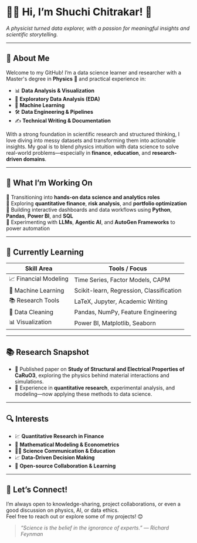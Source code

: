 # 👩‍💻 Hi, I’m Shuchi Chitrakar! 🌟  
*A physicist turned data explorer, with a passion for meaningful insights and scientific storytelling.*

---

## 🚀 About Me

Welcome to my GitHub! I’m a data science learner and researcher with a Master's degree in **Physics** 🧪 and practical experience in:

- 📊 **Data Analysis & Visualization**
- 🧼 **Exploratory Data Analysis (EDA)**
- 🧠 **Machine Learning**
- 🛠️ **Data Engineering & Pipelines**
- ✍️ **Technical Writing & Documentation**

With a strong foundation in scientific research and structured thinking, I love diving into messy datasets and transforming them into actionable insights. My goal is to blend physics intuition with data science to solve real-world problems—especially in **finance**, **education**, and **research-driven domains**.

---

## 🎯 What I’m Working On

🔹 Transitioning into **hands-on data science and analytics roles**  
🔹 Exploring **quantitative finance**, **risk analysis**, and **portfolio optimization**  
🔹 Building interactive dashboards and data workflows using **Python**, **Pandas**, **Power BI**, and **SQL**  
🔹 Experimenting with **LLMs**, **Agentic AI**, and **AutoGen Frameworks** to power automation

---

## 🧠 Currently Learning

| Skill Area | Tools / Focus |
|------------|----------------|
| 📈 Financial Modeling | Time Series, Factor Models, CAPM |
| 🤖 Machine Learning | Scikit-learn, Regression, Classification |
| 📚 Research Tools | LaTeX, Jupyter, Academic Writing |
| 🧹 Data Cleaning | Pandas, NumPy, Feature Engineering |
| 📊 Visualization | Power BI, Matplotlib, Seaborn |

---

## 📚 Research Snapshot

- 📝 Published paper on **Study of Structural and Electrical Properties of CaRuO3**, exploring the physics behind material interactions and simulations.
- 🔬 Experience in **quantitative research**, experimental analysis, and modeling—now applying these methods to data science.

---

## 🔍 Interests

- 💹 **Quantitative Research in Finance**  
- 🧮 **Mathematical Modeling & Econometrics**  
- 🧑‍🏫 **Science Communication & Education**  
- 📈 **Data-Driven Decision Making**  
- 🤝 **Open-source Collaboration & Learning**

---

## 🤝 Let’s Connect!

I’m always open to knowledge-sharing, project collaborations, or even a good discussion on physics, AI, or data ethics.  
Feel free to reach out or explore some of my projects! 😊

> *“Science is the belief in the ignorance of experts.” — Richard Feynman*

<!---
shuchC18/shuchC18 is a ✨ special ✨ repository because its `README.md` (this file) appears on your GitHub profile.
You can click the Preview link to take a look at your changes.
--->
